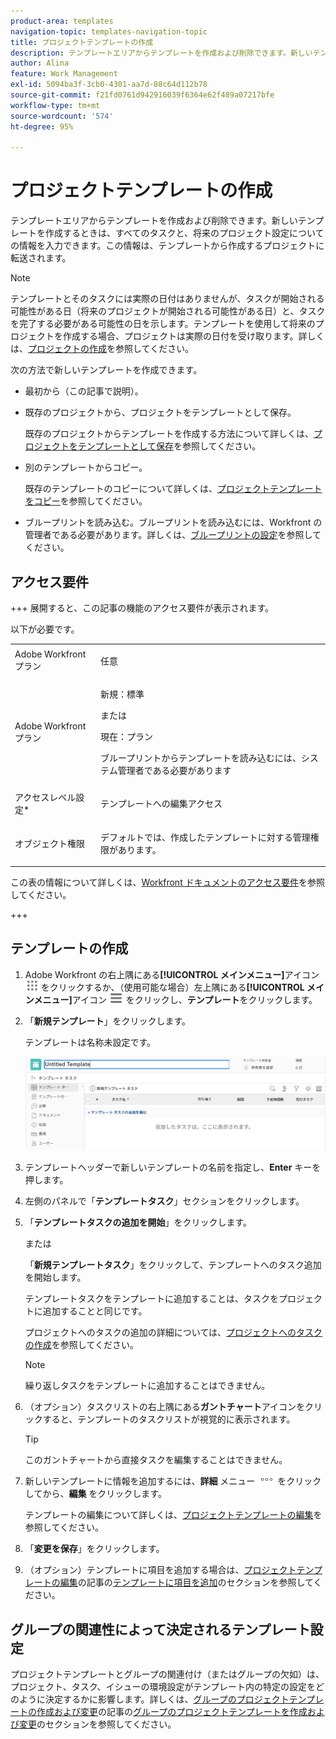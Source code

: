```yaml
---
product-area: templates
navigation-topic: templates-navigation-topic
title: プロジェクトテンプレートの作成
description: テンプレートエリアからテンプレートを作成および削除できます。新しいテンプレートを作成するときは、すべてのタスクと、将来のプロジェクト設定についての情報を入力できます。この情報は、テンプレートから作成するプロジェクトに転送されます。
author: Alina
feature: Work Management
exl-id: 5094ba3f-3cb0-4301-aa7d-88c64d112b78
source-git-commit: f21fd0761d942916039f6364e62f489a07217bfe
workflow-type: tm+mt
source-wordcount: '574'
ht-degree: 95%

---
```


# プロジェクトテンプレートの作成

<!-- Audited: 1/2024 -->

テンプレートエリアからテンプレートを作成および削除できます。新しいテンプレートを作成するときは、すべてのタスクと、将来のプロジェクト設定についての情報を入力できます。この情報は、テンプレートから作成するプロジェクトに転送されます。

>[!NOTE]
>
>テンプレートとそのタスクには実際の日付はありませんが、タスクが開始される可能性がある日（将来のプロジェクトが開始される可能性がある日）と、タスクを完了する必要がある可能性の日を示します。テンプレートを使用して将来のプロジェクトを作成する場合、プロジェクトは実際の日付を受け取ります。詳しくは、[プロジェクトの作成](../create-projects/create-project.md)を参照してください。


次の方法で新しいテンプレートを作成できます。

* 最初から（この記事で説明）。
* 既存のプロジェクトから、プロジェクトをテンプレートとして保存。

  既存のプロジェクトからテンプレートを作成する方法について詳しくは、[プロジェクトをテンプレートとして保存](../../../manage-work/projects/manage-projects/save-project-as-template.md)を参照してください。

* 別のテンプレートからコピー。

  既存のテンプレートのコピーについて詳しくは、[プロジェクトテンプレートをコピー](../../../manage-work/projects/create-and-manage-templates/copy-template.md)を参照してください。

* ブループリントを読み込む。ブループリントを読み込むには、Workfront の管理者である必要があります。詳しくは、[ブループリントの設定](../../../administration-and-setup/blueprints/configure-template-package.md)を参照してください。

## アクセス要件

+++ 展開すると、この記事の機能のアクセス要件が表示されます。

以下が必要です。

<table style="table-layout:auto"> 
 <col> 
 <col> 
 <tbody> 
  <tr> 
   <td role="rowheader">Adobe Workfront プラン</td> 
   <td> <p>任意</p> </td> 
  </tr> 
  <tr> 
   <td role="rowheader">Adobe Workfront プラン</td> 
   <td> <p>新規：標準 </p><p>または </p><p>現在：プラン </p> <p data-mc-conditions="QuicksilverOrClassic.Quicksilver">ブループリントからテンプレートを読み込むには、システム管理者である必要があります</p> </td> 
  </tr> 
  <tr> 
   <td role="rowheader">アクセスレベル設定*</td> 
   <td> <p>テンプレートへの編集アクセス</p> </td> 
  </tr> 
  <tr> 
   <td role="rowheader">オブジェクト権限</td> 
   <td> <p>デフォルトでは、作成したテンプレートに対する管理権限があります。</p>  </td> 
  </tr> 
 </tbody> 
</table>

この表の情報について詳しくは、[Workfront ドキュメントのアクセス要件](/help/quicksilver/administration-and-setup/add-users/access-levels-and-object-permissions/access-level-requirements-in-documentation.md)を参照してください。

+++

## テンプレートの作成

1. Adobe Workfront の右上隅にある&#x200B;**[!UICONTROL メインメニュー]**&#x200B;アイコン ![メインメニュー](/help/_includes/assets/main-menu-icon.png) をクリックするか、（使用可能な場合）左上隅にある&#x200B;**[!UICONTROL メインメニュー]**&#x200B;アイコン ![メインメニュー](/help/_includes/assets/main-menu-icon-left-nav.png) をクリックし、**テンプレート**&#x200B;をクリックします。

1. 「**新規テンプレート**」をクリックします。

   テンプレートは名称未設定です。

   ![新規テンプレート](assets/create-template-nwe-2022-350x102.png)

1. テンプレートヘッダーで新しいテンプレートの名前を指定し、**Enter** キーを押します。
1. 左側のパネルで「**テンプレートタスク**」セクションをクリックします。
1. 「**テンプレートタスクの追加を開始**」をクリックします。

   または

   「**新規テンプレートタスク**」をクリックして、テンプレートへのタスク追加を開始します。

   テンプレートタスクをテンプレートに追加することは、タスクをプロジェクトに追加することと同じです。

   プロジェクトへのタスクの追加の詳細については、[プロジェクトへのタスクの作成](../../../manage-work/tasks/create-tasks/create-tasks-in-project.md)を参照してください。

   >[!NOTE]
   >
   >繰り返しタスクをテンプレートに追加することはできません。

1. （オプション）タスクリストの右上隅にある&#x200B;**ガントチャート**&#x200B;アイコンをクリックすると、テンプレートのタスクリストが視覚的に表示されます。

   >[!TIP]
   >
   >このガントチャートから直接タスクを編集することはできません。

1. 新しいテンプレートに情報を追加するには、**詳細** メニュー ![ 詳細アイコン ](assets/more-icon.png) をクリックしてから、**編集** をクリックします。

   テンプレートの編集について詳しくは、[プロジェクトテンプレートの編集](../../../manage-work/projects/create-and-manage-templates/edit-templates.md)を参照してください。

1. 「**変更を保存**」をクリックします。
1. （オプション）テンプレートに項目を追加する場合は、[プロジェクトテンプレートの編集](../../../manage-work/projects/create-and-manage-templates/edit-templates.md)の記事の[テンプレートに項目を追加](../../../manage-work/projects/create-and-manage-templates/edit-templates.md#add-additional-items-to-a-template)のセクションを参照してください。

## グループの関連性によって決定されるテンプレート設定

プロジェクトテンプレートとグループの関連付け（またはグループの欠如）は、プロジェクト、タスク、イシューの環境設定がテンプレート内の特定の設定をどのように決定するかに影響します。詳しくは、[グループのプロジェクトテンプレートの作成および変更](../../../administration-and-setup/manage-groups/work-with-group-objects/create-and-modify-a-groups-templates.md)の記事の[グループのプロジェクトテンプレートを作成および変更](../../../administration-and-setup/manage-groups/work-with-group-objects/create-and-modify-a-groups-templates.md#create-and-modify-a-groups-project-templates)のセクションを参照してください。

